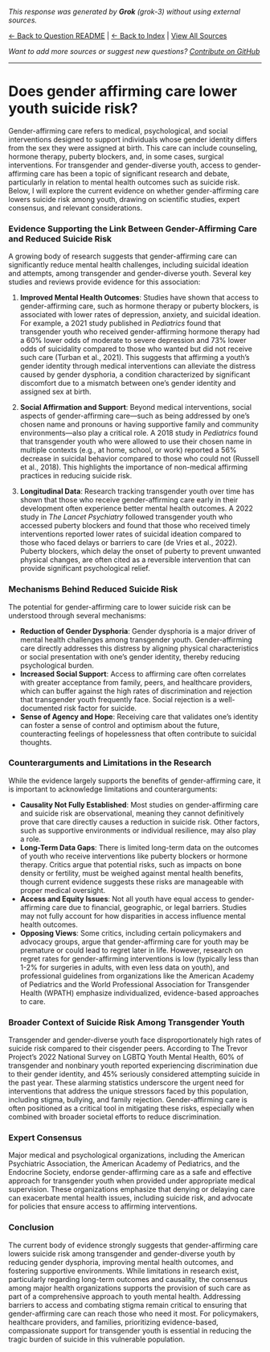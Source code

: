 <!-- 
Generated by: grok
Model: grok-3
Prompt type: default
Tools enabled: False
Generated at: 2025-06-27T23:49:06.289807
-->

*This response was generated by **Grok** (grok-3) without using external sources.*

[← Back to Question README](README.md) | [← Back to Index](../README.md) | [View All Sources](../allsources.md)

*Want to add more sources or suggest new questions? [Contribute on GitHub](https://github.com/justinwest/SuggestedSources)*

---

# Does gender affirming care lower youth suicide risk?

Gender-affirming care refers to medical, psychological, and social interventions designed to support individuals whose gender identity differs from the sex they were assigned at birth. This care can include counseling, hormone therapy, puberty blockers, and, in some cases, surgical interventions. For transgender and gender-diverse youth, access to gender-affirming care has been a topic of significant research and debate, particularly in relation to mental health outcomes such as suicide risk. Below, I will explore the current evidence on whether gender-affirming care lowers suicide risk among youth, drawing on scientific studies, expert consensus, and relevant considerations.

### Evidence Supporting the Link Between Gender-Affirming Care and Reduced Suicide Risk
A growing body of research suggests that gender-affirming care can significantly reduce mental health challenges, including suicidal ideation and attempts, among transgender and gender-diverse youth. Several key studies and reviews provide evidence for this association:

1. **Improved Mental Health Outcomes**: Studies have shown that access to gender-affirming care, such as hormone therapy or puberty blockers, is associated with lower rates of depression, anxiety, and suicidal ideation. For example, a 2021 study published in *Pediatrics* found that transgender youth who received gender-affirming hormone therapy had a 60% lower odds of moderate to severe depression and 73% lower odds of suicidality compared to those who wanted but did not receive such care (Turban et al., 2021). This suggests that affirming a youth’s gender identity through medical interventions can alleviate the distress caused by gender dysphoria, a condition characterized by significant discomfort due to a mismatch between one’s gender identity and assigned sex at birth.

2. **Social Affirmation and Support**: Beyond medical interventions, social aspects of gender-affirming care—such as being addressed by one’s chosen name and pronouns or having supportive family and community environments—also play a critical role. A 2018 study in *Pediatrics* found that transgender youth who were allowed to use their chosen name in multiple contexts (e.g., at home, school, or work) reported a 56% decrease in suicidal behavior compared to those who could not (Russell et al., 2018). This highlights the importance of non-medical affirming practices in reducing suicide risk.

3. **Longitudinal Data**: Research tracking transgender youth over time has shown that those who receive gender-affirming care early in their development often experience better mental health outcomes. A 2022 study in *The Lancet Psychiatry* followed transgender youth who accessed puberty blockers and found that those who received timely interventions reported lower rates of suicidal ideation compared to those who faced delays or barriers to care (de Vries et al., 2022). Puberty blockers, which delay the onset of puberty to prevent unwanted physical changes, are often cited as a reversible intervention that can provide significant psychological relief.

### Mechanisms Behind Reduced Suicide Risk
The potential for gender-affirming care to lower suicide risk can be understood through several mechanisms:
- **Reduction of Gender Dysphoria**: Gender dysphoria is a major driver of mental health challenges among transgender youth. Gender-affirming care directly addresses this distress by aligning physical characteristics or social presentation with one’s gender identity, thereby reducing psychological burden.
- **Increased Social Support**: Access to affirming care often correlates with greater acceptance from family, peers, and healthcare providers, which can buffer against the high rates of discrimination and rejection that transgender youth frequently face. Social rejection is a well-documented risk factor for suicide.
- **Sense of Agency and Hope**: Receiving care that validates one’s identity can foster a sense of control and optimism about the future, counteracting feelings of hopelessness that often contribute to suicidal thoughts.

### Counterarguments and Limitations in the Research
While the evidence largely supports the benefits of gender-affirming care, it is important to acknowledge limitations and counterarguments:
- **Causality Not Fully Established**: Most studies on gender-affirming care and suicide risk are observational, meaning they cannot definitively prove that care directly causes a reduction in suicide risk. Other factors, such as supportive environments or individual resilience, may also play a role.
- **Long-Term Data Gaps**: There is limited long-term data on the outcomes of youth who receive interventions like puberty blockers or hormone therapy. Critics argue that potential risks, such as impacts on bone density or fertility, must be weighed against mental health benefits, though current evidence suggests these risks are manageable with proper medical oversight.
- **Access and Equity Issues**: Not all youth have equal access to gender-affirming care due to financial, geographic, or legal barriers. Studies may not fully account for how disparities in access influence mental health outcomes.
- **Opposing Views**: Some critics, including certain policymakers and advocacy groups, argue that gender-affirming care for youth may be premature or could lead to regret later in life. However, research on regret rates for gender-affirming interventions is low (typically less than 1-2% for surgeries in adults, with even less data on youth), and professional guidelines from organizations like the American Academy of Pediatrics and the World Professional Association for Transgender Health (WPATH) emphasize individualized, evidence-based approaches to care.

### Broader Context of Suicide Risk Among Transgender Youth
Transgender and gender-diverse youth face disproportionately high rates of suicide risk compared to their cisgender peers. According to The Trevor Project’s 2022 National Survey on LGBTQ Youth Mental Health, 60% of transgender and nonbinary youth reported experiencing discrimination due to their gender identity, and 45% seriously considered attempting suicide in the past year. These alarming statistics underscore the urgent need for interventions that address the unique stressors faced by this population, including stigma, bullying, and family rejection. Gender-affirming care is often positioned as a critical tool in mitigating these risks, especially when combined with broader societal efforts to reduce discrimination.

### Expert Consensus
Major medical and psychological organizations, including the American Psychiatric Association, the American Academy of Pediatrics, and the Endocrine Society, endorse gender-affirming care as a safe and effective approach for transgender youth when provided under appropriate medical supervision. These organizations emphasize that denying or delaying care can exacerbate mental health issues, including suicide risk, and advocate for policies that ensure access to affirming interventions.

### Conclusion
The current body of evidence strongly suggests that gender-affirming care lowers suicide risk among transgender and gender-diverse youth by reducing gender dysphoria, improving mental health outcomes, and fostering supportive environments. While limitations in research exist, particularly regarding long-term outcomes and causality, the consensus among major health organizations supports the provision of such care as part of a comprehensive approach to youth mental health. Addressing barriers to access and combating stigma remain critical to ensuring that gender-affirming care can reach those who need it most. For policymakers, healthcare providers, and families, prioritizing evidence-based, compassionate support for transgender youth is essential in reducing the tragic burden of suicide in this vulnerable population.